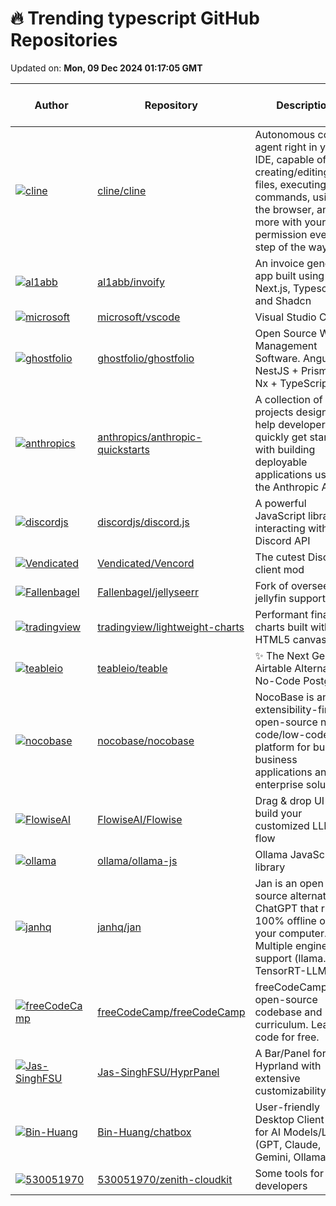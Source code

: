 # 🔥 Trending typescript GitHub Repositories

Updated on: **Mon, 09 Dec 2024 01:17:05 GMT**

| Author | Repository | Description | Language | ⭐ Total Stars | 🌟 Stars Today |
|--------|------------|-------------|----------|----------------|----------------|
| [![cline](https://avatars.githubusercontent.com/u/7799382?s=40&v=4)](https://github.com/cline) | [cline/cline](https://github.com/cline/cline) | Autonomous coding agent right in your IDE, capable of creating/editing files, executing commands, using the browser, and more with your permission every step of the way. | TypeScript | 13738 | 53 |
| [![al1abb](https://avatars.githubusercontent.com/u/60220042?s=40&v=4)](https://github.com/al1abb) | [al1abb/invoify](https://github.com/al1abb/invoify) | An invoice generator app built using Next.js, Typescript, and Shadcn | TypeScript | 778 | 198 |
| [![microsoft](https://avatars.githubusercontent.com/u/900690?s=40&v=4)](https://github.com/microsoft) | [microsoft/vscode](https://github.com/microsoft/vscode) | Visual Studio Code | TypeScript | 165096 | 29 |
| [![ghostfolio](https://avatars.githubusercontent.com/u/4159106?s=40&v=4)](https://github.com/ghostfolio) | [ghostfolio/ghostfolio](https://github.com/ghostfolio/ghostfolio) | Open Source Wealth Management Software. Angular + NestJS + Prisma + Nx + TypeScript 🤍 | TypeScript | 4657 | 6 |
| [![anthropics](https://avatars.githubusercontent.com/u/4421754?s=40&v=4)](https://github.com/anthropics) | [anthropics/anthropic-quickstarts](https://github.com/anthropics/anthropic-quickstarts) | A collection of projects designed to help developers quickly get started with building deployable applications using the Anthropic API | TypeScript | 7087 | 15 |
| [![discordjs](https://avatars.githubusercontent.com/u/10330923?s=40&v=4)](https://github.com/discordjs) | [discordjs/discord.js](https://github.com/discordjs/discord.js) | A powerful JavaScript library for interacting with the Discord API | TypeScript | 25521 | 3 |
| [![Vendicated](https://avatars.githubusercontent.com/u/45497981?s=40&v=4)](https://github.com/Vendicated) | [Vendicated/Vencord](https://github.com/Vendicated/Vencord) | The cutest Discord client mod | TypeScript | 9382 | 12 |
| [![Fallenbagel](https://avatars.githubusercontent.com/u/234213?s=40&v=4)](https://github.com/Fallenbagel) | [Fallenbagel/jellyseerr](https://github.com/Fallenbagel/jellyseerr) | Fork of overseerr for jellyfin support. | TypeScript | 3976 | 5 |
| [![tradingview](https://avatars.githubusercontent.com/u/3112183?s=40&v=4)](https://github.com/tradingview) | [tradingview/lightweight-charts](https://github.com/tradingview/lightweight-charts) | Performant financial charts built with HTML5 canvas | TypeScript | 9893 | 104 |
| [![teableio](https://avatars.githubusercontent.com/u/113977203?s=40&v=4)](https://github.com/teableio) | [teableio/teable](https://github.com/teableio/teable) | ✨ The Next Gen Airtable Alternative: No-Code Postgres | TypeScript | 13546 | 63 |
| [![nocobase](https://avatars.githubusercontent.com/u/2993310?s=40&v=4)](https://github.com/nocobase) | [nocobase/nocobase](https://github.com/nocobase/nocobase) | NocoBase is an extensibility-first, open-source no-code/low-code platform for building business applications and enterprise solutions. | TypeScript | 12897 | 10 |
| [![FlowiseAI](https://avatars.githubusercontent.com/u/26460777?s=40&v=4)](https://github.com/FlowiseAI) | [FlowiseAI/Flowise](https://github.com/FlowiseAI/Flowise) | Drag & drop UI to build your customized LLM flow | TypeScript | 32220 | 43 |
| [![ollama](https://avatars.githubusercontent.com/u/5853428?s=40&v=4)](https://github.com/ollama) | [ollama/ollama-js](https://github.com/ollama/ollama-js) | Ollama JavaScript library | TypeScript | 2396 | 11 |
| [![janhq](https://avatars.githubusercontent.com/u/133622055?s=40&v=4)](https://github.com/janhq) | [janhq/jan](https://github.com/janhq/jan) | Jan is an open source alternative to ChatGPT that runs 100% offline on your computer. Multiple engine support (llama.cpp, TensorRT-LLM) | TypeScript | 24056 | 22 |
| [![freeCodeCamp](https://avatars.githubusercontent.com/u/15801806?s=40&v=4)](https://github.com/freeCodeCamp) | [freeCodeCamp/freeCodeCamp](https://github.com/freeCodeCamp/freeCodeCamp) | freeCodeCamp.org's open-source codebase and curriculum. Learn to code for free. | TypeScript | 406764 | 75 |
| [![Jas-SinghFSU](https://avatars.githubusercontent.com/u/21210205?s=40&v=4)](https://github.com/Jas-SinghFSU) | [Jas-SinghFSU/HyprPanel](https://github.com/Jas-SinghFSU/HyprPanel) | A Bar/Panel for Hyprland with extensive customizability. | TypeScript | 1013 | 8 |
| [![Bin-Huang](https://avatars.githubusercontent.com/u/20723142?s=40&v=4)](https://github.com/Bin-Huang) | [Bin-Huang/chatbox](https://github.com/Bin-Huang/chatbox) | User-friendly Desktop Client App for AI Models/LLMs (GPT, Claude, Gemini, Ollama...) | TypeScript | 23539 | 41 |
| [![530051970](https://avatars.githubusercontent.com/u/20090391?s=40&v=4)](https://github.com/530051970) | [530051970/zenith-cloudkit](https://github.com/530051970/zenith-cloudkit) | Some tools for cloud developers | TypeScript | 241 | 8 |
